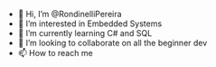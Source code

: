 - 👋 Hi, I’m @RondinelliPereira
- 👀 I’m interested in Embedded Systems
- 🌱 I’m currently learning C# and SQL
- 💞️ I’m looking to collaborate on all the beginner dev
- 📫 How to reach me 

<!---
RondinelliPereira/RondinelliPereira is a ✨ special ✨ repository because its `README.md` (this file) appears on your GitHub profile.
You can click the Preview link to take a look at your changes.
--->
